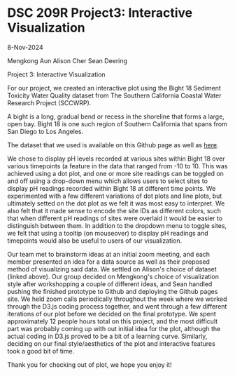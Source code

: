 # DSC 209R Project3: Interactive Visualization
8-Nov-2024

Mengkong Aun
Alison Cher
Sean Deering

Project 3: Interactive Visualization

For our project, we created an interactive plot using the Bight 18 Sediment Toxicity Water Quality dataset from The Southern California Coastal Water Research Project (SCCWRP).

A bight is a long, gradual bend or recess in the shoreline that forms a large, open bay. Bight 18 is one such region of Southern California that spans from San Diego to Los Angeles.

The dataset that we used is available on this Github page as well as <a href=https://dataportal.sccwrp.org/datasets/sccwrp::bight-18-sediment-toxicity-water-quality/explore>here</a>.

We chose to display pH levels recorded at various sites within Bight 18 over various timepoints (a feature in the data that ranged from -10 to 10. This was achieved using a dot plot, and one or more site readings can be toggled on and off using a drop-down menu which allows users to select sites to display pH readings recorded within Bight 18 at different time points. We experimented with a few different variations of dot plots and line plots, but ultimately setted on the dot plot as we felt it was most easy to interpret. We also felt that it made sense to encode the site IDs as different colors, such that when different pH readings of sites were overlaid it would be easier to distinguish between them. In addition to the dropdown menu to toggle sites, we felt that using a tooltip (on mouseover) to display pH readings and timepoints would also be useful to users of our visualization.

Our team met to brainstorm ideas at an initial zoom meeting, and each member presented an idea for a data source as well as their proposed method of visualizing said data. We settled on Alison's choice of dataset (linked above). Our group decided on Mengkong's choice of visualization style after workshopping a couple of different ideas, and Sean handled pushing the finished prototype to Github and deploying the Github pages site. We held zoom calls periodically throughout the week where we worked through the D3.js coding process together, and went through a few different iterations of our plot before we decided on the final prototype. We spent approximately 12 people hours total on this project, and the most difficult part was probably coming up with out initial idea for the plot, although the actual coding in D3.js proved to be a bit of a learning curve. Similarly, deciding on our final style/aesthetics of the plot and interactive features took a good bit of time.

Thank you for checking out of plot, we hope you enjoy it!
